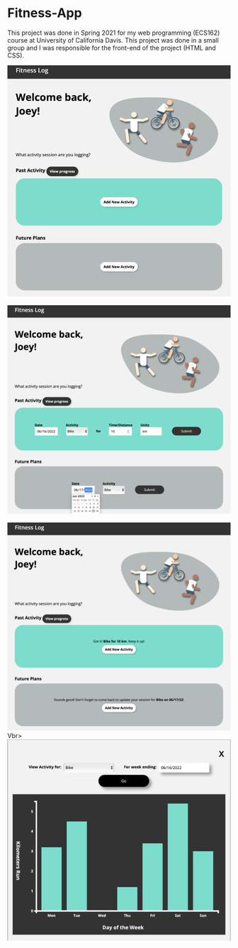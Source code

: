 # Fitness-App
This project was done in Spring 2021 for my web programming (ECS162) course at University of California Davis. This project was done in a small group and I was responsible for the front-end of the project (HTML and CSS).

![alt text](Fitness/images/FitnessLog1.png)
<br><br>
![alt text](Fitness/images/log2.png)
<br><br>
![alt text](Fitness/images/log3.png)
<br>Vbr>
![alt text](Fitness/images/log4.png)
